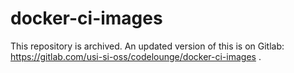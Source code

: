 # docker-ci-images

This repository is archived. 
An updated version of this is on Gitlab: https://gitlab.com/usi-si-oss/codelounge/docker-ci-images .
